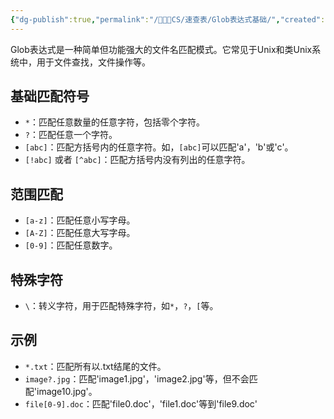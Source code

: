 ```yaml
---
{"dg-publish":true,"permalink":"/🧑🏻‍💻CS/速查表/Glob表达式基础/","created":"2024-10-12T10:25:17.000+08:00","updated":"2025-09-02T11:05:30.562+08:00"}
---
```


Glob表达式是一种简单但功能强大的文件名匹配模式。它常见于Unix和类Unix系统中，用于文件查找，文件操作等。
## 基础匹配符号

- `*`：匹配任意数量的任意字符，包括零个字符。
- `?`：匹配任意一个字符。
- `[abc]`：匹配方括号内的任意字符。如，`[abc]`可以匹配'a'，'b'或'c'。
- `[!abc]` 或者 `[^abc]`：匹配方括号内没有列出的任意字符。
## 范围匹配

- `[a-z]`：匹配任意小写字母。
- `[A-Z]`：匹配任意大写字母。
- `[0-9]`：匹配任意数字。
## 特殊字符

- `\`：转义字符，用于匹配特殊字符，如`*`，`?`，`[`等。
## 示例

- `*.txt`：匹配所有以.txt结尾的文件。
- `image?.jpg`：匹配'image1.jpg'，'image2.jpg'等，但不会匹配'image10.jpg'。
- `file[0-9].doc`：匹配'file0.doc'，'file1.doc'等到'file9.doc'